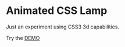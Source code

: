 # Animated CSS Lamp

Just an experiment using CSS3 3d capabilities.

Try the [DEMO](https://animated-css-lamp.stackblitz.io)

